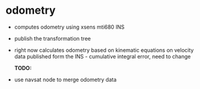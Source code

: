 # odometry
* computes odometry using xsens mti680 INS
* publish the transformation tree
* right now calculates odometry based on kinematic equations on velocity data published form the INS - cumulative integral error, need to change

  **TODO:**
* use navsat node to merge odometry data
